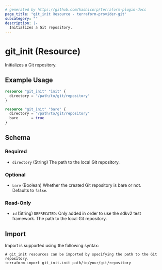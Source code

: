 ```yaml
---
# generated by https://github.com/hashicorp/terraform-plugin-docs
page_title: "git_init Resource - terraform-provider-git"
subcategory: ""
description: |-
  Initializes a Git repository.
---
```


# git_init (Resource)

Initializes a Git repository.

## Example Usage

```terraform
resource "git_init" "init" {
  directory = "/path/to/git/repository"
}

resource "git_init" "bare" {
  directory = "/path/to/git/repository"
  bare      = true
}
```

<!-- schema generated by tfplugindocs -->
## Schema

### Required

- `directory` (String) The path to the local Git repository.

### Optional

- `bare` (Boolean) Whether the created Git repository is bare or not. Defaults to `false`.

### Read-Only

- `id` (String) `DEPRECATED`: Only added in order to use the sdkv2 test framework. The path to the local Git repository.

## Import

Import is supported using the following syntax:

```shell
# git_init resources can be imported by specifying the path to the Git repository.
terraform import git_init.init path/to/your/git/repository
```
